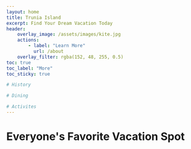 ```yaml
---
layout: home
title: Trunia Island
excerpt: Find Your Dream Vacation Today
header:
    overlay_image: /assets/images/kite.jpg
    actions:
        - label: "Learn More"
          url: /about
    overlay_filter: rgba(152, 48, 255, 0.5)
toc: true
toc_label: "More"
toc_sticky: true

# History

# Dining

# Activites
---
```


# Everyone's Favorite Vacation Spot